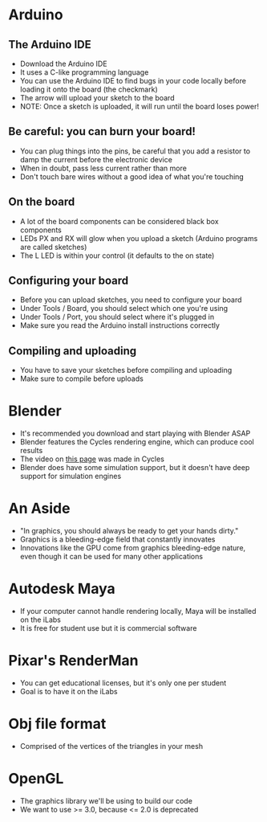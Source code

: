 # Arduino
## The Arduino IDE
- Download the Arduino IDE
- It uses a C-like programming language
- You can use the Arduino IDE to find bugs in your code locally before loading it onto the board (the checkmark)
- The arrow will upload your sketch to the board
- NOTE: Once a sketch is uploaded, it will run until the board loses power!
## Be careful: you can burn your board!
- You can plug things into the pins, be careful that you add a resistor to damp the current before the electronic device
- When in doubt, pass less current rather than more
- Don't touch bare wires without a good idea of what you're touching
## On the board
- A lot of the board components can be considered black box components
- LEDs PX and RX will glow when you upload a sketch (Arduino programs are called sketches)
- The L LED is within your control (it defaults to the on state)
## Configuring your board
- Before you can upload sketches, you need to configure your board
- Under Tools / Board, you should select which one you're using
- Under Tools / Port, you should select where it's plugged in
- Make sure you read the Arduino install instructions correctly
## Compiling and uploading
- You have to save your sketches before compiling and uploading
- Make sure to compile before uploads

# Blender
- It's recommended you download and start playing with Blender ASAP
- Blender features the Cycles rendering engine, which can produce cool results
- The video on [this page](https://www.cs.rutgers.edu/~ma635/papers/SCFSHCP/paper.html) was made in Cycles
- Blender does have some simulation support, but it doesn't have deep support for simulation engines

# An Aside
- "In graphics, you should always be ready to get your hands dirty."
- Graphics is a bleeding-edge field that constantly innovates
- Innovations like the GPU come from graphics bleeding-edge nature, even though it can be used for many other applications

# Autodesk Maya
- If your computer cannot handle rendering locally, Maya will be installed on the iLabs
- It is free for student use but it is commercial software

# Pixar's RenderMan
- You can get educational licenses, but it's only one per student
- Goal is to have it on the iLabs

# Obj file format
- Comprised of the vertices of the triangles in your mesh

# OpenGL
- The graphics library we'll be using to build our code
- We want to use >= 3.0, because <= 2.0 is deprecated
